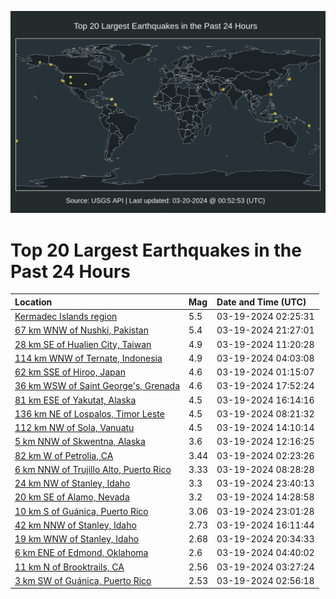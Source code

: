 ![Map](./map.png)

# Top 20 Largest Earthquakes in the Past 24 Hours

| Location | Mag | Date and Time (UTC) |
|:---|:---|:---|
| [Kermadec Islands region](https://earthquake.usgs.gov/earthquakes/eventpage/us6000mjpw) | 5.5 | 03-19-2024 02:25:31 |
| [67 km WNW of Nushki, Pakistan](https://earthquake.usgs.gov/earthquakes/eventpage/us6000mjux) | 5.4 | 03-19-2024 21:27:01 |
| [28 km SE of Hualien City, Taiwan](https://earthquake.usgs.gov/earthquakes/eventpage/us6000mjr8) | 4.9 | 03-19-2024 11:20:28 |
| [114 km WNW of Ternate, Indonesia](https://earthquake.usgs.gov/earthquakes/eventpage/us6000mjqa) | 4.9 | 03-19-2024 04:03:08 |
| [62 km SSE of Hiroo, Japan](https://earthquake.usgs.gov/earthquakes/eventpage/us6000mjpp) | 4.6 | 03-19-2024 01:15:07 |
| [36 km WSW of Saint George's, Grenada](https://earthquake.usgs.gov/earthquakes/eventpage/us6000mjtq) | 4.6 | 03-19-2024 17:52:24 |
| [81 km ESE of Yakutat, Alaska](https://earthquake.usgs.gov/earthquakes/eventpage/ak0243mx2dy7) | 4.5 | 03-19-2024 16:14:16 |
| [136 km NE of Lospalos, Timor Leste](https://earthquake.usgs.gov/earthquakes/eventpage/us6000mjqq) | 4.5 | 03-19-2024 08:21:32 |
| [112 km NW of Sola, Vanuatu](https://earthquake.usgs.gov/earthquakes/eventpage/us6000mjrs) | 4.5 | 03-19-2024 14:10:14 |
| [5 km NNW of Skwentna, Alaska](https://earthquake.usgs.gov/earthquakes/eventpage/ak0243mup3od) | 3.6 | 03-19-2024 12:16:25 |
| [82 km W of Petrolia, CA](https://earthquake.usgs.gov/earthquakes/eventpage/nc74019716) | 3.44 | 03-19-2024 02:23:26 |
| [6 km NNW of Trujillo Alto, Puerto Rico](https://earthquake.usgs.gov/earthquakes/eventpage/pr71443333) | 3.33 | 03-19-2024 08:28:28 |
| [24 km NW of Stanley, Idaho](https://earthquake.usgs.gov/earthquakes/eventpage/us6000mjvh) | 3.3 | 03-19-2024 23:40:13 |
| [20 km SE of Alamo, Nevada](https://earthquake.usgs.gov/earthquakes/eventpage/nn00875010) | 3.2 | 03-19-2024 14:28:58 |
| [10 km S of Guánica, Puerto Rico](https://earthquake.usgs.gov/earthquakes/eventpage/pr71443378) | 3.06 | 03-19-2024 23:01:28 |
| [42 km NNW of Stanley, Idaho](https://earthquake.usgs.gov/earthquakes/eventpage/mb90043408) | 2.73 | 03-19-2024 16:11:44 |
| [19 km WNW of Stanley, Idaho](https://earthquake.usgs.gov/earthquakes/eventpage/mb90043463) | 2.68 | 03-19-2024 20:34:33 |
| [6 km ENE of Edmond, Oklahoma](https://earthquake.usgs.gov/earthquakes/eventpage/ok2024fmwm) | 2.6 | 03-19-2024 04:40:02 |
| [11 km N of Brooktrails, CA](https://earthquake.usgs.gov/earthquakes/eventpage/nc74019761) | 2.56 | 03-19-2024 03:27:24 |
| [3 km SW of Guánica, Puerto Rico](https://earthquake.usgs.gov/earthquakes/eventpage/pr71443318) | 2.53 | 03-19-2024 02:56:18 |
